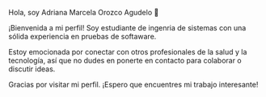 Hola, soy Adriana Marcela Orozco Agudelo 👋

¡Bienvenida a mi perfil! Soy estudiante de ingenria de sistemas con una sólida experiencia en pruebas de softaware.

Estoy emocionada por conectar con otros profesionales de la salud y la tecnología, así que no dudes en ponerte en contacto para colaborar o discutir ideas.

Gracias por visitar mi perfil. ¡Espero que encuentres mi trabajo interesante!
